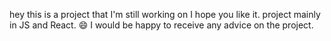 hey this is a project that I'm still working on I hope you like it. project mainly in JS and React. 😄 
I would be happy to receive any advice on the project.
